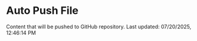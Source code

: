 # Auto Push File

Content that will be pushed to GitHub repository.
Last updated: 07/20/2025, 12:46:14 PM